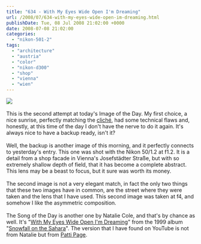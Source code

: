 ```yaml
---
title: "634 - With My Eyes Wide Open I'm Dreaming"
url: /2008/07/634-with-my-eyes-wide-open-im-dreaming.html
publishDate: Tue, 08 Jul 2008 21:02:00 +0000
date: 2008-07-08 21:02:00
categories: 
  - "nikon-501-2"
tags: 
  - "architecture"
  - "austria"
  - "color"
  - "nikon-d300"
  - "shop"
  - "vienna"
  - "wien"
---
```

<a href="https://d25zfm9zpd7gm5.cloudfront.net/1200x1200/2008/20080708_071450_ps.jpg" target="_blank"><img src="https://d25zfm9zpd7gm5.cloudfront.net/0600x0600/2008/20080708_071450_ps.jpg"/></a><br/><br/>This is the second attempt at today's Image of the Day. My first choice, a nice sunrise, perfectly matching the <a href="http://photomusings.wordpress.com/2008/07/06/cliche/" target="_blank">cliché</a>, had some technical flaws and, honestly, at this time of the day I don't have the nerve to do it again. It's always nice to have a backup ready, isn't it?<br/><br/>Well, the backup is another image of this morning, and it perfectly connects to yesterday's entry. This one was shot with the Nikon 50/1.2 at f1.2. It is a detail from a shop facade in Vienna's Josefstädter Straße, but with so extremely shallow depth of field, that it has become a complete abstract. This lens may be a beast to focus, but it sure was worth its money.<br/><br/><a href="https://d25zfm9zpd7gm5.cloudfront.net/1200x1200/2008/20080708_072313_ps.jpg" target="_blank"><img alt="" border="0" src="https://d25zfm9zpd7gm5.cloudfront.net/0150x0150/2008/20080708_072313_ps.jpg" style="margin: 0pt 0px 0pt 10px; float: right;"/></a> The second image is not a very elegant match, in fact the only two things that these two images have in common, are the street where they were taken and the lens that I have used. This second image was taken at f4, and somehow I like the asymmetric composition.<br/><br/>The Song of the Day is another one by Natalie Cole, and that's by chance as well. It's "<a href="http://www.lyricstime.com/natalie-cole-with-my-eyes-wide-open-i-m-dreaming-lyrics.html" target="_blank">With My Eyes Wide Open I'm Dreaming</a>" from the 1999 album "<a href="http://www.amazon.com/Snowfall-Sahara-Natalie-Cole/dp/B00000JC68" target="_blank">Snowfall on the Sahara</a>". The version that I have found on YouTube is not from Natalie but from <a href="http://www.youtube.com/watch?v=4_P3SjYq_LQ" target="_blank">Patti Page</a>.
